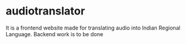 # audiotranslator
It is a frontend website made for translating audio into Indian Regional Language. Backend work is to be done
